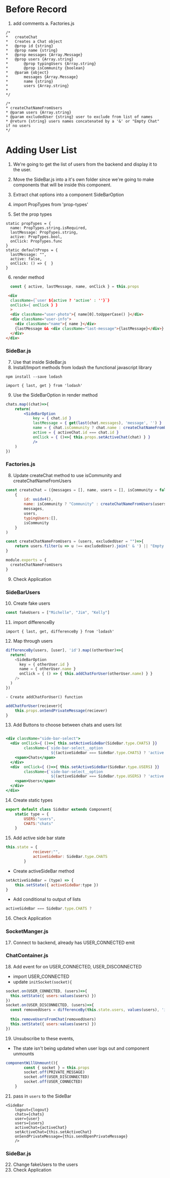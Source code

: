 # Before Record 
1. add comments
  a. Factories.js
```
/*
*	createChat
*	Creates a Chat object
* 	@prop id {string}
* 	@prop name {string}
* 	@prop messages {Array.Message}
* 	@prop users {Array.string}
*		@prop typingUsers {Array.string}
*		@prop isCommunity {boolean}
*	@param {object} 
*		messages {Array.Message}
*		name {string}
*		users {Array.string}
* 
*/

/*
* createChatNameFromUsers
* @param users {Array.string} 
* @param excludedUser {string} user to exclude from list of names
* @return {string} users names concatenated by a '&' or "Empty Chat" if no users
*/
```
# Adding User List

1. We're going to get the list of users from the backend and display it to the user.

2. Move the SideBar.js into a it's own folder since we're going to make components that will be inside this component.

3. Extract chat options into a component SideBarOption
4. import PropTypes from 'prop-types'
5. Set the prop types
```
static propTypes = {
  name: PropTypes.string.isRequired,
  lastMessage: PropTypes.string,
  active: PropTypes.bool,
  onClick: PropTypes.func
}
static defaultProps = {
  lastMessage: "",
  active: false,
  onClick: () => {  }
}
```
6. render method

```js
  const { active, lastMessage, name, onClick } = this.props 
```
```html
 <div  
  className={`user ${active ? 'active' : ''}`}
  onClick={ onClick } }
  >
  <div className="user-photo">{ name[0].toUpperCase() }</div>
  <div className="user-info">
    <div className="name">{ name }</div>
    {lastMessage && <div className="last-message">{lastMessage}</div>}
  </div>
</div>
```
### SideBar.js
7. Use that inside SideBar.js
8. Install/Import methods from lodash the functional javascript library
```
npm install --save lodash

import { last, get } from 'lodash'
```
9. Use the SideBarOption in render method
```jsx
chats.map((chat)=>{
	return(
		<SideBarOption 
			key = { chat.id }
			lastMessage = { get(last(chat.messages), 'message', '') }
			name = { chat.isCommunity ? chat.name : createChatNameFromUsers(chat, user.name) }
			active = { activeChat.id === chat.id }
			onClick = { ()=>{ this.props.setActiveChat(chat) } }
			/>
	)
})
```
### Factories.js
8. Update createChat method to use isCommunity and createChatNameFromUsers
```js
const createChat = ({messages = [], name, users = [], isCommunity = false} = {})=>(
	{
		id: uuidv4(),
		name: isCommunity ? "Community" : createChatNameFromUsers(users),
		messages,
		users,
		typingUsers:[],
		isCommunity
	}
)

const createChatNameFromUsers = (users, excludedUser = "")=>{
	return users.filter(u => u !== excludedUser).join(' & ') || "Empty Chat"
}

module.exports = {
  createChatNameFromUsers
}
```

9. Check Application

### SideBarUsers
10. Create fake users 
```js
const fakeUsers = ["Michelle", "Jim", "Kelly"] 
```
11. import differenceBy
```
import { last, get, differenceBy } from 'lodash'
``` 
12. Map through users
```js
differenceBy(users, [user], 'id').map((otherUser)=>{
  return(
    <SideBarOption
      key = { otherUser.id }
      name = { otherUser.name }
      onClick = { () => { this.addChatForUser(otherUser.name) } }
    />
  )
})
```
	- Create addChatForUser() function 
```jsx
addChatForUser(reciever){
	this.props.onSendPrivateMessage(reciever)
}
```
13. Add Buttons to choose between chats and users list

```jsx

<div className="side-bar-select">
  <div onClick={ ()=>{ this.setActiveSideBar(SideBar.type.CHATS) }} 
        className={`side-bar-select__option 
                    ${(activeSideBar === SideBar.type.CHATS) ? 'active' : ''}`}>
    <span>Chats</span>
  </div>
  <div  onClick={ ()=>{ this.setActiveSideBar(SideBar.type.USERS) }} 
        className={`side-bar-select__option 
                    ${(activeSideBar === SideBar.type.USERS) ? 'active' : ''}`}>
    <span>Users</span>
  </div>
</div>
```
14. Create static types
```js
export default class SideBar extends Component{
	static type = {
		USERS:"users",
		CHATS:"chats"
	}
```
15. Add active side bar state
```js
this.state = {
			reciever:"",
			activeSideBar: SideBar.type.CHATS
		}
```
- Create activeSideBar method
```js
setActiveSideBar = (type) => {
	this.setState({ activeSideBar:type })
}
```
- Add conditional to output of lists
```js
activeSideBar === SideBar.type.CHATS ?
```
16. Check Application
### SocketManger.js
17. Connect to backend, already has USER_CONNECTED emit

### ChatContainer.js
18. Add event for on USER_CONNECTED, USER_DISCONNECTED
  - import USER_CONNECTED
  - update ` initSocket(socket){ `

```js
socket.on(USER_CONNECTED, (users)=>{
  this.setState({ users:values(users) })
})
socket.on(USER_DISCONNECTED, (users)=>{
  const removedUsers = differenceBy(this.state.users, values(users), 'id')
  
  this.removeUsersFromChat(removedUsers)
  this.setState({ users:values(users) })
})
```
19. Unsubscribe to these events, 
  - The state isn't being updated when user logs out and component unmounts
```js
componentWillUnmount(){
		const { socket } = this.props
		socket.off(PRIVATE_MESSAGE)
		socket.off(USER_DISCONNECTED)
		socket.off(USER_CONNECTED)
	}
```
21. pass in `users` to the SideBar
```
<SideBar
	logout={logout}
	chats={chats}
	user={user}
	users={users}
	activeChat={activeChat}
	setActiveChat={this.setActiveChat}
	onSendPrivateMessage={this.sendOpenPrivateMessage}
	/>
```
### SideBar.js
22. Change fakeUsers to the users
20. Check Application
